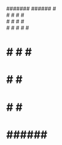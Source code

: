 #######    ######         #    
      #   #      #       #     
     #    #      #      #      
    #     #      #     #       #
   #      #      #    #        #
  #       #      #   ###########
 #        #      #             # 
#          ######              #

